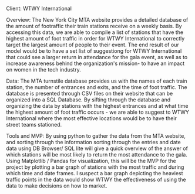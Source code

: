 Client: WTWY International

Overview:
The New York City MTA website provides a detailed database of the amount of footraffic their train stations receive on a weekly basis. By accessing this data, we are able to compile a list of stations that have the highest amount of foot traffic in order for WTWY International to correctly target the largest amount of people to their event. The end result of our model would be to have a set list of suggestiong for WTWY International that could see a larger return in attendance for the gala event, as   well as to increase awareness behind the organization's mission- to have an impact on women in the tech industry.

Data:
The MTA turnstile database provides us with the names of each train station, the number of entrances and exits, and the time of foot traffic. The database is presented through CSV files on their website that can be organized into a SQL Database. By sifting through the database and organizing the data by stations with the highest entrances and at what time the highest amount of foot traffic occurs - we are able to suggest to WTWY International where the most effective locations would be to have their street teams stationed.

Tools and MVP:
By using python to gather the data from the MTA website, and sorting through the information sorting through the entries and date data using DB Browser/ SQL lite will give a quick overview of the answer of which stations will be most likely to return the most attendance to the gala. Using Matplotlib / Pandas for visualization, this will be the MVP for the project by plotting a bar graph of stations with the most traffic and during which time and date frames. I suspect a bar graph depicting the heaviest traffic points in the data would show WTWY the effectiveness of using the data to make decisions on how to market.
